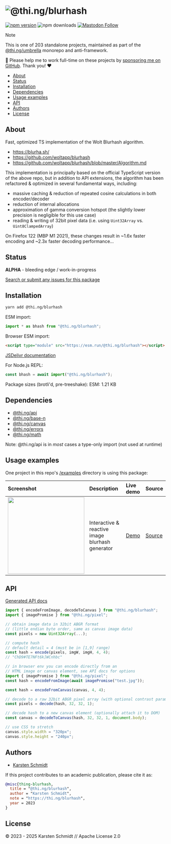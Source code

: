 <!-- This file is generated - DO NOT EDIT! -->
<!-- Please see: https://github.com/thi-ng/umbrella/blob/develop/CONTRIBUTING.md#changes-to-readme-files -->
# ![@thi.ng/blurhash](https://media.thi.ng/umbrella/banners-20230807/thing-blurhash.svg?8ea0a899)

[![npm version](https://img.shields.io/npm/v/@thi.ng/blurhash.svg)](https://www.npmjs.com/package/@thi.ng/blurhash)
![npm downloads](https://img.shields.io/npm/dm/@thi.ng/blurhash.svg)
[![Mastodon Follow](https://img.shields.io/mastodon/follow/109331703950160316?domain=https%3A%2F%2Fmastodon.thi.ng&style=social)](https://mastodon.thi.ng/@toxi)

> [!NOTE]
> This is one of 203 standalone projects, maintained as part
> of the [@thi.ng/umbrella](https://github.com/thi-ng/umbrella/) monorepo
> and anti-framework.
>
> 🚀 Please help me to work full-time on these projects by [sponsoring me on
> GitHub](https://github.com/sponsors/postspectacular). Thank you! ❤️

- [About](#about)
- [Status](#status)
- [Installation](#installation)
- [Dependencies](#dependencies)
- [Usage examples](#usage-examples)
- [API](#api)
- [Authors](#authors)
- [License](#license)

## About

Fast, optimized TS implementation of the Wolt Blurhash algorithm.

- https://blurha.sh/
- https://github.com/woltapp/blurhash
- https://github.com/woltapp/blurhash/blob/master/Algorithm.md

This implementation is principally based on the official TypeScript version of
the above repo, but in addition to API extensions, the algorithm has been
refactored & optimized in several fundamental ways, including:

- massive caching & reduction of repeated cosine calculations in both
  encoder/decoder
- reduction of internal allocations
- approximation of gamma conversion hotspot (the slightly lower precision is
  negligible for this use case)
- reading & writing of 32bit pixel data (i.e. using `Uint32Array` vs.
  `Uint8ClampedArray`)

On Firefox 122 (MBP M1 2021), these changes result in ~1.6x faster encoding and
~2.3x faster decoding performance...

## Status

**ALPHA** - bleeding edge / work-in-progress

[Search or submit any issues for this package](https://github.com/thi-ng/umbrella/issues?q=%5Bblurhash%5D+in%3Atitle)

## Installation

```bash
yarn add @thi.ng/blurhash
```

ESM import:

```ts
import * as bhash from "@thi.ng/blurhash";
```

Browser ESM import:

```html
<script type="module" src="https://esm.run/@thi.ng/blurhash"></script>
```

[JSDelivr documentation](https://www.jsdelivr.com/)

For Node.js REPL:

```js
const bhash = await import("@thi.ng/blurhash");
```

Package sizes (brotli'd, pre-treeshake): ESM: 1.21 KB

## Dependencies

- [@thi.ng/api](https://github.com/thi-ng/umbrella/tree/develop/packages/api)
- [@thi.ng/base-n](https://github.com/thi-ng/umbrella/tree/develop/packages/base-n)
- [@thi.ng/canvas](https://github.com/thi-ng/umbrella/tree/develop/packages/canvas)
- [@thi.ng/errors](https://github.com/thi-ng/umbrella/tree/develop/packages/errors)
- [@thi.ng/math](https://github.com/thi-ng/umbrella/tree/develop/packages/math)

Note: @thi.ng/api is in _most_ cases a type-only import (not used at runtime)

## Usage examples

One project in this repo's
[/examples](https://github.com/thi-ng/umbrella/tree/develop/examples)
directory is using this package:

| Screenshot                                                                                                      | Description                                     | Live demo                                      | Source                                                                      |
|:----------------------------------------------------------------------------------------------------------------|:------------------------------------------------|:-----------------------------------------------|:----------------------------------------------------------------------------|
| <img src="https://raw.githubusercontent.com/thi-ng/umbrella/develop/assets/examples/blurhash.jpg" width="240"/> | Interactive & reactive image blurhash generator | [Demo](https://demo.thi.ng/umbrella/blurhash/) | [Source](https://github.com/thi-ng/umbrella/tree/develop/examples/blurhash) |

## API

[Generated API docs](https://docs.thi.ng/umbrella/blurhash/)

```ts
import { encodeFromImage, decodeToCanvas } from "@thi.ng/blurhash";
import { imagePromise } from "@thi.ng/pixel";

// obtain image data in 32bit ABGR format
// (little endian byte order, same as canvas image data)
const pixels = new Uint32Array(...);

// compute hash
// default detail = 4 (must be in [1,9] range)
const hash = encode(pixels, imgW, imgH, 4, 4);
// "ChD9#TE7NFt6k]WCnhbc"

// in browser env you can encode directly from an
// HTML image or canvas element, see API docs for options
import { imagePromise } from "@thi.ng/pixel";
const hash = encodeFromImage(await imagePromise("test.jpg"));

const hash = encodeFromCanvas(canvas, 4, 4);

// decode to a raw 32bit ABGR pixel array (with optional contrast param)
const pixels = decode(hash, 32, 32, 1);

// decode hash to a new canvas element (optionally attach it to DOM)
const canvas = decodeToCanvas(hash, 32, 32, 1, document.body);

// use CSS to stretch
canvas.style.width = "320px";
canvas.style.height = "240px";
```

## Authors

- [Karsten Schmidt](https://thi.ng)

If this project contributes to an academic publication, please cite it as:

```bibtex
@misc{thing-blurhash,
  title = "@thi.ng/blurhash",
  author = "Karsten Schmidt",
  note = "https://thi.ng/blurhash",
  year = 2023
}
```

## License

&copy; 2023 - 2025 Karsten Schmidt // Apache License 2.0
